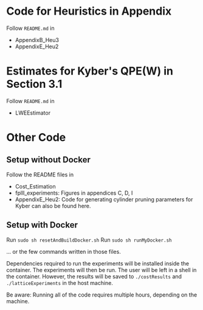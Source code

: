 # Code for Heuristics in Appendix

Follow `README.md` in 

- AppendixB_Heu3
- AppendixE_Heu2

# Estimates for Kyber's QPE(W) in Section 3.1

Follow `README.md` in

- LWEEstimator

# Other Code

## Setup without Docker 

Follow the README files in

- Cost_Estimation
- fplll_experiments: Figures in appendices C, D, I
- AppendixE_Heu2: Code for generating cylinder pruning parameters for Kyber can also be found here.

## Setup with Docker

Run `sudo sh resetAndBuildDocker.sh`
Run `sudo sh runMyDocker.sh`

... or the few commands written in those files.

Dependencies required to run the experiments will be installed inside the container.
The experiments will then be run. The user will be left in a shell in the container. 
However, the results will be saved to `./costResults` and `./latticeExperiments` in the host machine.

Be aware: Running all of the code requires multiple hours, depending on the machine.
